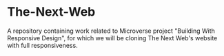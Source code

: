# The-Next-Web
A repository containing work related to Microverse project "Building With Responsive Design", for which we will be cloning The Next Web's website with full responsiveness.
